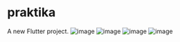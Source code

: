 # praktika

A new Flutter project.
![image](demo/ss1.png) ![image](demo/ss2.png) ![image](demo/ss3.png) ![image](demo/ss4.png)
